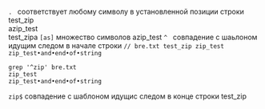 `. ` соответствует любому символу в установленной позиции строки
	test_zip                                                                                                
	azip_test                                                                                               
	test_zipa 
`[as]` множество символов
	azip_test
`^ `  совпадение с шаьлоном идущим следом в начале строки
	` // bre.txt
	test_zip
	 zip_test
	 zip_test•and•end•of•string	`
	
	grep '^zip' bre.txt
	zip_test 
	zip_test•and•end•of•string
`zip$` совпадение с шаблоном идущис следом в конце строки
	test_zip
